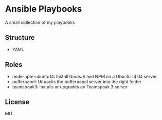 # Ansible Playbooks

A small collection of my playbooks

## Structure
- YAML

## Roles
- node-npm-ubuntu14: Install NodeJS and NPM on a Ubuntu 14.04 server
- pufferpanel: Unpacks the pufferpanel server into the right folder
- teamspeak3: Installs or upgrades an Teamspeak 3 server

## License

MIT
